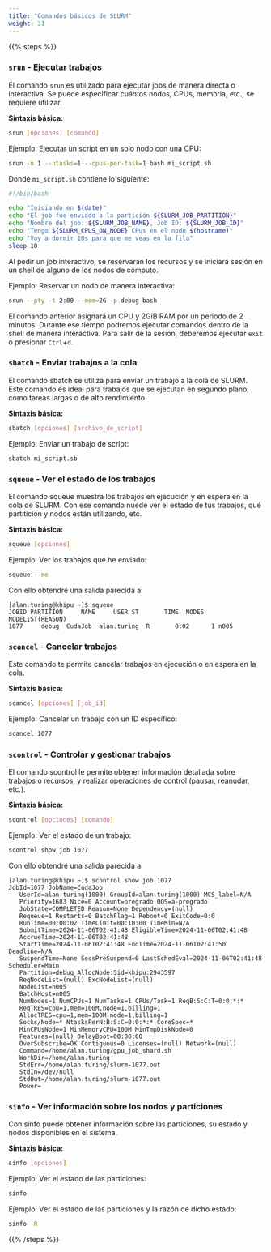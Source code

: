 ```yaml
---
title: "Comandos básicos de SLURM"
weight: 31
---
```


{{% steps %}}

### `srun` - Ejecutar trabajos

El comando `srun` es utilizado para ejecutar jobs de manera directa o interactiva. Se puede especificar cuántos nodos, CPUs, memoria, etc., se requiere utilizar.

**Sintaxis básica:**

```bash
srun [opciones] [comando]
```
Ejemplo: Ejecutar un script en un solo nodo con una CPU:

```bash
srun -n 1 --ntasks=1 --cpus-per-task=1 bash mi_script.sh
```

Donde `mi_script.sh` contiene lo siguiente:

```bash
#!/bin/bash

echo "Iniciando en $(date)"
echo "El job fue enviado a la partición ${SLURM_JOB_PARTITION}"
echo "Nombre del job: ${SLURM_JOB_NAME}, Job ID: ${SLURM_JOB_ID}"
echo "Tengo ${SLURM_CPUS_ON_NODE} CPUs en el nodo $(hostname)"
echo "Voy a dormir 10s para que me veas en la fila"
sleep 10 
```
Al pedir un job interactivo, se reservaran los recursos y se iniciará sesión en un shell de alguno de los nodos de cómputo. 

Ejemplo: Reservar un nodo de manera interactiva:

```bash
srun --pty -t 2:00 --mem=2G -p debug bash
```
El comando anterior asignará un CPU y 2GiB RAM por un periodo de 2 minutos. Durante ese tiempo podremos ejecutar comandos dentro de la shell de manera interactiva. Para salir de la sesión, deberemos ejecutar `exit` o presionar `Ctrl`+`d`.


### `sbatch` - Enviar trabajos a la cola

El comando sbatch se utiliza para enviar un trabajo a la cola de SLURM. Este comando es ideal para trabajos que se ejecutan en segundo plano, como tareas largas o de alto rendimiento.

**Sintaxis básica:**

```bash
sbatch [opciones] [archivo_de_script]
```

Ejemplo: Enviar un trabajo de script:

```
sbatch mi_script.sb
```


### `squeue` - Ver el estado de los trabajos

El comando squeue muestra los trabajos en ejecución y en espera en la cola de SLURM. Con ese comando nuede ver el estado de tus trabajos, qué partitición y nodos están utilizando, etc.

**Sintaxis básica:**

```bash
squeue [opciones]
```

Ejemplo: Ver los trabajos que he enviado:

```bash
squeue --me
```
Con ello obtendré una salida parecida a:

```text
[alan.turing@khipu ~]$ squeue
JOBID PARTITION     NAME     USER ST       TIME  NODES NODELIST(REASON)
1077     debug  CudaJob  alan.turing  R       0:02      1 n005
```

### `scancel` - Cancelar trabajos

Este comando te permite cancelar trabajos en ejecución o en espera en la cola.

**Sintaxis básica:**

```bash
scancel [opciones] [job_id]
```

Ejemplo: Cancelar un trabajo con un ID específico:

```bash
scancel 1077
```

### `scontrol` - Controlar y gestionar trabajos

El comando scontrol le permite obtener información detallada sobre trabajos o recursos, y realizar operaciones de control (pausar, reanudar, etc.).

**Sintaxis básica:**

```bash
scontrol [opciones] [comando]
```

Ejemplo: Ver el estado de un trabajo:

```bash
scontrol show job 1077
```

Con ello obtendré una salida parecida a:

```text
[alan.turing@khipu ~]$ scontrol show job 1077
JobId=1077 JobName=CudaJob
   UserId=alan.turing(1000) GroupId=alan.turing(1000) MCS_label=N/A
   Priority=1683 Nice=0 Account=pregrado QOS=a-pregrado
   JobState=COMPLETED Reason=None Dependency=(null)
   Requeue=1 Restarts=0 BatchFlag=1 Reboot=0 ExitCode=0:0
   RunTime=00:00:02 TimeLimit=00:10:00 TimeMin=N/A
   SubmitTime=2024-11-06T02:41:48 EligibleTime=2024-11-06T02:41:48
   AccrueTime=2024-11-06T02:41:48
   StartTime=2024-11-06T02:41:48 EndTime=2024-11-06T02:41:50 Deadline=N/A
   SuspendTime=None SecsPreSuspend=0 LastSchedEval=2024-11-06T02:41:48 Scheduler=Main
   Partition=debug AllocNode:Sid=khipu:2943597
   ReqNodeList=(null) ExcNodeList=(null)
   NodeList=n005
   BatchHost=n005
   NumNodes=1 NumCPUs=1 NumTasks=1 CPUs/Task=1 ReqB:S:C:T=0:0:*:*
   ReqTRES=cpu=1,mem=100M,node=1,billing=1
   AllocTRES=cpu=1,mem=100M,node=1,billing=1
   Socks/Node=* NtasksPerN:B:S:C=0:0:*:* CoreSpec=*
   MinCPUsNode=1 MinMemoryCPU=100M MinTmpDiskNode=0
   Features=(null) DelayBoot=00:00:00
   OverSubscribe=OK Contiguous=0 Licenses=(null) Network=(null)
   Command=/home/alan.turing/gpu_job_shard.sh
   WorkDir=/home/alan.turing
   StdErr=/home/alan.turing/slurm-1077.out
   StdIn=/dev/null
   StdOut=/home/alan.turing/slurm-1077.out
   Power=

```
###  `sinfo` - Ver información sobre los nodos y particiones

Con sinfo puede obtener información sobre las particiones, su estado y nodos disponibles en el sistema.

**Sintaxis básica:**

```bash
sinfo [opciones]
```

Ejemplo: Ver el estado de las particiones:

```bash
sinfo
```
Ejemplo: Ver el estado de las particiones y la razón de dicho estado:

```bash
sinfo -R
```

{{% /steps %}}